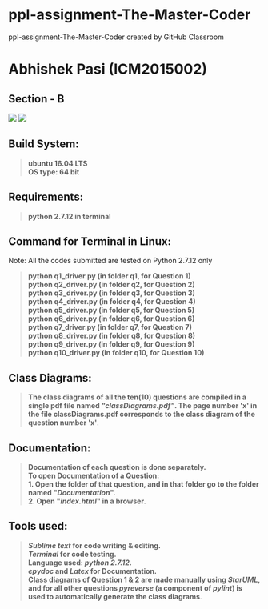 # ppl-assignment-The-Master-Coder
ppl-assignment-The-Master-Coder created by GitHub Classroom <br />
# Abhishek Pasi  (**ICM2015002**)
## Section - B

<img src="https://img.shields.io/badge/language-Python 2.7.12-brightgreen.svg"/> <img src="https://raw.githubusercontent.com/rhoit/mode-icons/dump/icons/python.png"/>

## Build System:
>**ubuntu 16.04 LTS <br />
>OS type: 64 bit**

## Requirements:
>**python 2.7.12 in terminal**

## Command for Terminal in Linux:
Note: All the codes submitted are tested on Python 2.7.12 only
>**python q1_driver.py      (in folder q1, for Question 1)<br />
>python q2_driver.py      (in folder q2, for Question 2)<br />
>python q3_driver.py      (in folder q3, for Question 3)<br />
>python q4_driver.py      (in folder q4, for Question 4)<br />
>python q5_driver.py      (in folder q5, for Question 5)<br />
>python q6_driver.py      (in folder q6, for Question 6)<br />
>python q7_driver.py      (in folder q7, for Question 7)<br />
>python q8_driver.py      (in folder q8, for Question 8)<br />
>python q9_driver.py      (in folder q9, for Question 9)<br />
>python q10_driver.py      (in folder q10, for Question 10)**

## Class Diagrams:
>**The class diagrams of all the ten(10) questions are compiled in a single pdf file named *"classDiagrams.pdf"*. 
>The page number 'x' in the file classDiagrams.pdf corresponds to the class diagram of the question number 'x'**.

## Documentation:
>**Documentation of each question is done separately.<br />
>To open Documentation of a Question:<br />**
>**1. Open the folder of that question, and in that folder go to the folder named "*Documentation*".<br />
>2. Open "*index.html*" in a browser**.

## Tools used:
>***Sublime text* for code writing & editing. <br />
>*Terminal* for code testing.<br />
>Language used: *python 2.7.12*. <br />
>*epydoc* and *Latex* for Documentation. <br />
>Class diagrams of Question 1 & 2 are made manually using *StarUML*, and for all other questions *pyreverse* (a component of *pylint*) is used to automatically generate the class diagrams**.
